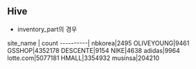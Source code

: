 ## Hive
* inventory_part의 경우
	
 site_name | count
 ----------|
nbkorea|2495
OLIVEYOUNG|9461
GSSHOP|4352178
DESCENTE|9154
NIKE|4638
adidas|9964
lotte.com|5077181
HMALL|3354932
musinsa|204210
